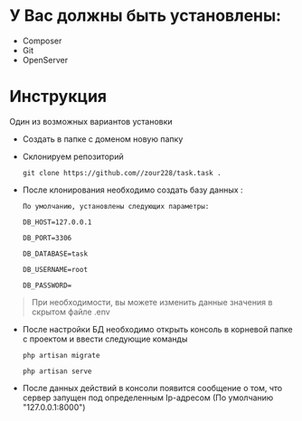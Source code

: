 # У Вас должны быть установлены:
- Composer
- Git
- OpenServer

# Инструкция

Один из возможных вариантов установки

- Создать в папке с доменом новую папку
- Склонируем репозиторий

    `git clone https://github.com//zour228/task.task . `

- После клонирования необходимо создать базу данных :

    `По умолчанию, установлены следующих параметры:`

    `DB_HOST=127.0.0.1`

    `DB_PORT=3306`

    `DB_DATABASE=task`

    `DB_USERNAME=root`

    `DB_PASSWORD=`

>При необходимости, вы можете изменить данные значения в скрытом файле .env 

- После настройки БД необходимо открыть консоль в корневой папке с проектом и ввести следующие команды

    `php artisan migrate`
    
    `php artisan serve`
    
- После данных действий в консоли появится сообщение о том, что сервер запущен под определенным Ip-адресом (По умолчанию "127.0.0.1:8000")

